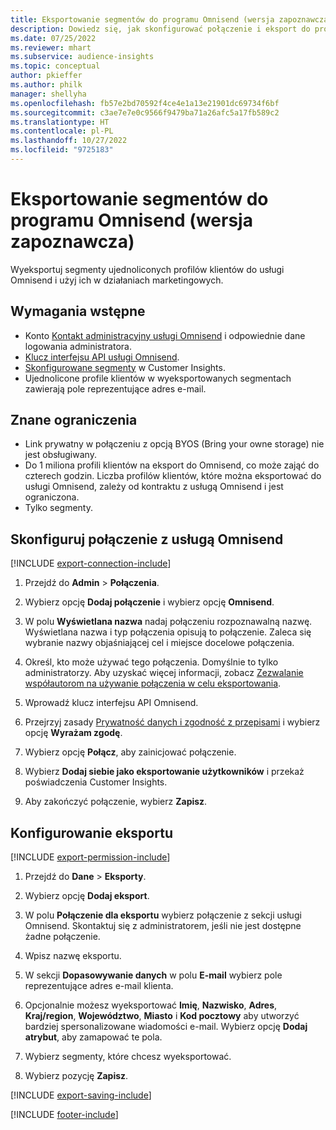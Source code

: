```yaml
---
title: Eksportowanie segmentów do programu Omnisend (wersja zapoznawcza)
description: Dowiedz się, jak skonfigurować połączenie i eksport do programu Omnisend.
ms.date: 07/25/2022
ms.reviewer: mhart
ms.subservice: audience-insights
ms.topic: conceptual
author: pkieffer
ms.author: philk
manager: shellyha
ms.openlocfilehash: fb57e2bd70592f4ce4e1a13e21901dc69734f6bf
ms.sourcegitcommit: c3ae7e7e0c9566f9479ba71a26afc5a17fb589c2
ms.translationtype: HT
ms.contentlocale: pl-PL
ms.lasthandoff: 10/27/2022
ms.locfileid: "9725183"
---
```

# <a name="export-segments-to-omnisend-preview"></a>Eksportowanie segmentów do programu Omnisend (wersja zapoznawcza)

Wyeksportuj segmenty ujednoliconych profilów klientów do usługi Omnisend i użyj ich w działaniach marketingowych.

## <a name="prerequisites"></a>Wymagania wstępne

- Konto [Kontakt administracyjny usługi Omnisend](https://www.omnisend.com/) i odpowiednie dane logowania administratora.
- [Klucz interfejsu API usługi Omnisend](https://support.omnisend.com/en/articles/1061890-generating-api-key).
- [Skonfigurowane segmenty](segments.md) w Customer Insights.
- Ujednolicone profile klientów w wyeksportowanych segmentach zawierają pole reprezentujące adres e-mail.

## <a name="known-limitations"></a>Znane ograniczenia

- Link prywatny w połączeniu z opcją BYOS (Bring your owne storage) nie jest obsługiwany.
- Do 1 miliona profili klientów na eksport do Omnisend, co może zająć do czterech godzin. Liczba profilów klientów, które można eksportować do usługi Omnisend, zależy od kontraktu z usługą Omnisend i jest ograniczona.
- Tylko segmenty.

## <a name="set-up-connection-to-omnisend"></a>Skonfiguruj połączenie z usługą Omnisend

[!INCLUDE [export-connection-include](includes/export-connection-admn.md)]

1. Przejdź do **Admin** > **Połączenia**.

1. Wybierz opcję **Dodaj połączenie** i wybierz opcję **Omnisend**.

1. W polu **Wyświetlana nazwa** nadaj połączeniu rozpoznawalną nazwę. Wyświetlana nazwa i typ połączenia opisują to połączenie. Zaleca się wybranie nazwy objaśniającej cel i miejsce docelowe połączenia.

1. Określ, kto może używać tego połączenia. Domyślnie to tylko administratorzy. Aby uzyskać więcej informacji, zobacz [Zezwalanie współautorom na używanie połączenia w celu eksportowania](connections.md#allow-contributors-to-use-a-connection-for-exports).

1. Wprowadź klucz interfejsu API Omnisend.

1. Przejrzyj zasady [Prywatność danych i zgodność z przepisami](connections.md#data-privacy-and-compliance) i wybierz opcję **Wyrażam zgodę**.

1. Wybierz opcję **Połącz**, aby zainicjować połączenie.

1. Wybierz **Dodaj siebie jako eksportowanie użytkowników** i przekaż poświadczenia Customer Insights.

1. Aby zakończyć połączenie, wybierz **Zapisz**.

## <a name="configure-an-export"></a>Konfigurowanie eksportu

[!INCLUDE [export-permission-include](includes/export-permission.md)]

1. Przejdź do **Dane** > **Eksporty**.

1. Wybierz opcję **Dodaj eksport**.

1. W polu **Połączenie dla eksportu** wybierz połączenie z sekcji usługi Omnisend. Skontaktuj się z administratorem, jeśli nie jest dostępne żadne połączenie.

1. Wpisz nazwę eksportu.

1. W sekcji **Dopasowywanie danych** w polu **E-mail** wybierz pole reprezentujące adres e-mail klienta.

1. Opcjonalnie możesz wyeksportować **Imię**, **Nazwisko**, **Adres**, **Kraj/region**, **Województwo**, **Miasto** i **Kod pocztowy** aby utworzyć bardziej spersonalizowane wiadomości e-mail. Wybierz opcję **Dodaj atrybut**, aby zamapować te pola.

1. Wybierz segmenty, które chcesz wyeksportować.

1. Wybierz pozycję **Zapisz**.

[!INCLUDE [export-saving-include](includes/export-saving.md)]

[!INCLUDE [footer-include](includes/footer-banner.md)]
